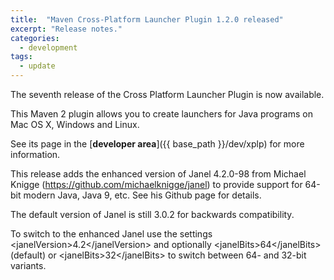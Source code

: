 ```yaml
---
title:  "Maven Cross-Platform Launcher Plugin 1.2.0 released"
excerpt: "Release notes."
categories: 
  - development
tags:
  - update
---
```

The seventh release of the Cross Platform Launcher Plugin is now available.

This Maven 2 plugin allows you to create launchers for Java programs on
Mac OS X, Windows and Linux.

See its page in the [**developer area**]({{ base_path }}/dev/xplp) for more information.

This release adds the enhanced version of Janel 4.2.0-98 from Michael Knigge
(https://github.com/michaelknigge/janel) to provide support for 64-bit modern Java, Java 9, etc. 
See his Github page for details.

The default version of Janel is still 3.0.2 for backwards compatibility.

To switch to the enhanced Janel
use the settings &lt;janelVersion&gt;4.2&lt;/janelVersion&gt; and optionally &lt;janelBits&gt;64&lt;/janelBits&gt; (default) or
&lt;janelBits&gt;32&lt;/janelBits&gt; to switch between 64- and 32-bit variants.
